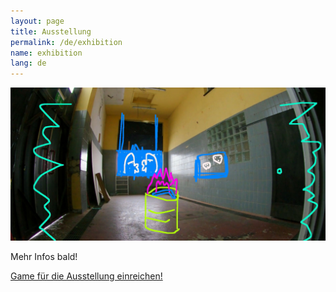 ```yaml
---
layout: page
title: Ausstellung
permalink: /de/exhibition
name: exhibition
lang: de
---
```


![](/assets/img/twid3.jpg)

Mehr Infos bald!

[Game für die Ausstellung einreichen!](/de/submit-game)